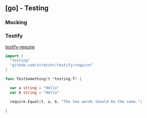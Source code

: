 ## [go] - Testing


### Mocking



### Testify
[testify-require](https://pkg.go.dev/github.com/stretchr/testify@v1.7.0/require)

```go
import (
  "testing"
  "github.com/stretchr/testify/require"
)

func TestSomething(t *testing.T) {

  var a string = "Hello"
  var b string = "Hello"

  require.Equal(t, a, b, "The two words should be the same.")

}
```